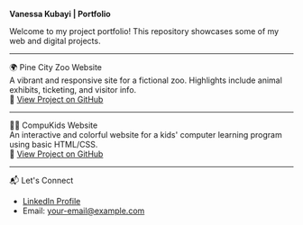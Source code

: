 **Vanessa Kubayi | Portfolio**

Welcome to my project portfolio! This repository showcases some of my web and digital projects.

---

🌍 Pine City Zoo Website  
A vibrant and responsive site for a fictional zoo. Highlights include animal exhibits, ticketing, and visitor info.  
🔗 [View Project on GitHub](https://github.com/VanessaKubayi/Pine-City-Zoo)

---

🧒🏽 CompuKids Website  
An interactive and colorful website for a kids' computer learning program using basic HTML/CSS.  
🔗 [View Project on GitHub](https://github.com/VanessaKubayi/CompuKids-Website)

---

📬 Let's Connect  
- [LinkedIn Profile](https://www.linkedin.com/in/vanessa-risuna-kubayi-2b3b73190/)  
- Email: your-email@example.com


